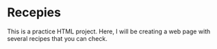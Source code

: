 # Recepies
This is a practice HTML project. Here, I will be creating a web page with several recipes that you can check.
